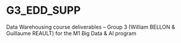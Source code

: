 # G3_EDD_SUPP
Data Warehousing course deliverables – Group 3 (William BELLON &amp; Guillaume REAULT) for the M1 Big Data &amp; AI program
